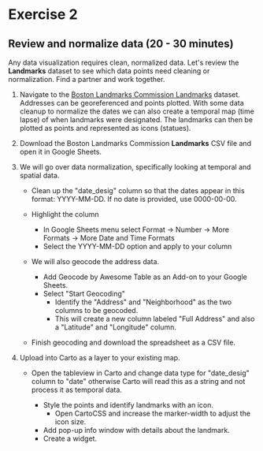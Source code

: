 # **Exercise 2**

## **Review and normalize data (20 - 30 minutes)**

Any data visualization requires clean, normalized data. Let's review the **Landmarks** dataset to see which data points need cleaning or normalization. Find a partner and work together.

1. Navigate to the [Boston Landmarks Commission Landmarks](https://data.boston.gov/dataset/boston-landmarks-commission-blc-landmarks) dataset. Addresses can be georeferenced and points plotted. With some data cleanup to normalize the dates we can also create a temporal map (time lapse) of when landmarks were designated. The landmarks can then be plotted as points and represented as icons (statues).

2. Download the Boston Landmarks Commission **Landmarks** CSV file and open it in Google Sheets.

3. We will go over data normalization, specifically looking at temporal and spatial data.
   * Clean up the "date_desig" column so that the dates appear in this format: YYYY-MM-DD. If no date is provided, use 0000-00-00.

   * Highlight the column
     * In Google Sheets menu select Format → Number → More Formats → More Date and Time Formats
     * Select the YYYY-MM-DD option and apply to your column

   * We will also geocode the address data.

     * Add Geocode by Awesome Table as an Add-on to your Google Sheets.
     * Select "Start Geocoding"
       * Identify the "Address" and "Neighborhood" as the two columns to be geocoded.
       * This will create a new column labeled "Full Address" and also a "Latitude" and "Longitude" column.

   * Finish geocoding and download the spreadsheet as a CSV file.
  
4. Upload into Carto as a layer to your existing map.
   * Open the tableview in Carto and change data type for "date_desig" column to "date" otherwise Carto will read this as a string and not process it as temporal data.

     * Style the points and identify landmarks with an icon.
       * Open CartoCSS and increase the marker-width to adjust the icon size.
     * Add pop-up info window with details about the landmark.
     * Create a widget.
